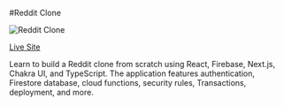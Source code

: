 #Reddit Clone

![Reddit Clone](https://i.ibb.co/TLd1Ncp/r-Cm5-RVYKWVg-HQ.jpg)

[Live Site](https://jk-reddit-clone.vercel.app/)

Learn to build a Reddit clone from scratch using React, Firebase, Next.js, Chakra UI, and TypeScript. The application features authentication, Firestore database, cloud functions, security rules, Transactions, deployment, and more.
